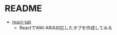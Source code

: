# README

- [react-tab](https://github.com/harutete/moa/tree/main/react-tab)
  - ReactでWAI-ARIA対応したタブを作成してみる